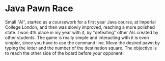 # Java Pawn Race
Small "AI", started as a coursework for a first year Java course, at Imperial College London, and then was slowly improved, reaching a more polished state. I won 4th place in my year with it, by "defeating" other AIs created by other students. 
The game is really simple and interacting with it is even simpler, since you have to use the command line. Move the desired pawn by typing the letter and the number of the destination square. The objective is to reach the other side of the board before your opponent!
